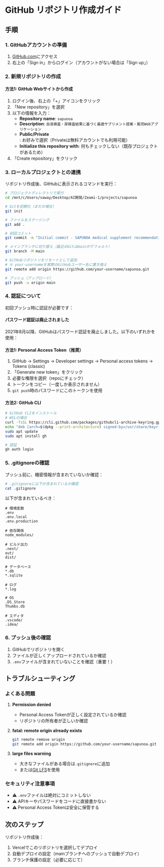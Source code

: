 # GitHub リポジトリ作成ガイド

## 手順

### 1. GitHubアカウントの準備
1. [GitHub.com](https://github.com)にアクセス
2. 右上の「Sign in」からログイン（アカウントがない場合は「Sign up」）

### 2. 新規リポジトリの作成

#### 方法1: GitHub Webサイトから作成
1. ログイン後、右上の「+」アイコンをクリック
2. 「New repository」を選択
3. 以下の情報を入力：
   - **Repository name**: `sapunoa`
   - **Description**: `血液検査・尿検査結果に基づく最適サプリメント提案・販売Webアプリケーション`
   - **Public/Private**: お好みで選択（Privateは無料アカウントでも利用可能）
   - **Initialize this repository with**: 何もチェックしない（既存プロジェクトがあるため）
4. 「Create repository」をクリック

### 3. ローカルプロジェクトとの連携

リポジトリ作成後、GitHubに表示されるコマンドを実行：

```bash
# プロジェクトディレクトリで実行
cd /mnt/c/Users/saway/Desktop/AI開発/Zeami-1/projects/sapunoa

# Gitを初期化（まだの場合）
git init

# ファイルをステージング
git add .

# 初回コミット
git commit -m "Initial commit - SAPUNOA medical supplement recommendation system"

# メインブランチに切り替え（最近のGitはmainがデフォルト）
git branch -M main

# GitHubリポジトリをリモートとして追加
# ※ your-usernameを実際のGitHubユーザー名に置き換え
git remote add origin https://github.com/your-username/sapunoa.git

# プッシュ（アップロード）
git push -u origin main
```

### 4. 認証について

初回プッシュ時に認証が必要です：

#### パスワード認証は廃止されました
2021年8月以降、GitHubはパスワード認証を廃止しました。以下のいずれかを使用：

#### 方法1: Personal Access Token（推奨）
1. GitHub → Settings → Developer settings → Personal access tokens → Tokens (classic)
2. 「Generate new token」をクリック
3. 必要な権限を選択（repoにチェック）
4. トークンをコピー（一度しか表示されません）
5. `git push`時のパスワードにこのトークンを使用

#### 方法2: GitHub CLI
```bash
# GitHub CLIをインストール
# WSLの場合
curl -fsSL https://cli.github.com/packages/githubcli-archive-keyring.gpg | sudo dd of=/usr/share/keyrings/githubcli-archive-keyring.gpg
echo "deb [arch=$(dpkg --print-architecture) signed-by=/usr/share/keyrings/githubcli-archive-keyring.gpg] https://cli.github.com/packages stable main" | sudo tee /etc/apt/sources.list.d/github-cli.list > /dev/null
sudo apt update
sudo apt install gh

# 認証
gh auth login
```

### 5. .gitignoreの確認

プッシュ前に、機密情報が含まれていないか確認：

```bash
# .gitignoreに以下が含まれているか確認
cat .gitignore
```

以下が含まれているべき：
```
# 環境変数
.env
.env.local
.env.production

# 依存関係
node_modules/

# ビルド出力
.next/
out/
dist/

# データベース
*.db
*.sqlite

# ログ
*.log

# OS
.DS_Store
Thumbs.db

# エディタ
.vscode/
.idea/
```

### 6. プッシュ後の確認

1. GitHubでリポジトリを開く
2. ファイルが正しくアップロードされているか確認
3. `.env`ファイルが含まれていないことを確認（重要！）

## トラブルシューティング

### よくある問題

1. **Permission denied**
   - Personal Access Tokenが正しく設定されているか確認
   - リポジトリの所有者が正しいか確認

2. **fatal: remote origin already exists**
   ```bash
   git remote remove origin
   git remote add origin https://github.com/your-username/sapunoa.git
   ```

3. **large files warning**
   - 大きなファイルがある場合は`.gitignore`に追加
   - または[Git LFS](https://git-lfs.github.com/)を使用

### セキュリティ注意事項

- ⚠️ `.env`ファイルは絶対にコミットしない
- ⚠️ APIキーやパスワードをコードに直接書かない
- ⚠️ Personal Access Tokenは安全に保管する

## 次のステップ

リポジトリ作成後：
1. Vercelでこのリポジトリを選択してデプロイ
2. 自動デプロイの設定（mainブランチへのプッシュで自動デプロイ）
3. ブランチ保護の設定（必要に応じて）